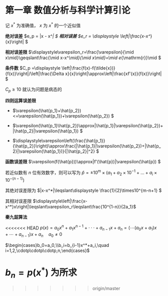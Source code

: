 # **第一章 数值分析与科学计算引论**

记 $x^*$ 为准确值， $x$ 为 $x^*$ 的一个近似值

**绝对误差** $e_p = |x - x^*| $  **相对误差** $e_r = \displaystyle \left|\frac{x-x^*}{x}\right| $

**相对误差限** $\displaystyle\varepsilon_r=\frac{\varepsilon}{\mid x\mid}\geqslant\frac{\mid x-x^*\mid}{\mid x\mid}=\mid e*{\mathrm{r}}\mid $

**条件数** $C_p =\displaystyle \left|\frac{f(x)-f(\tilde{x})}{f(x)}\right|/\left|\frac{\Delta x}{x}\right|\approx\left|\frac{xf'(x)}{f(x)}\right| $

$C_p\geqslant 10$ 就认为问题是病态的

**四则运算误差限**

- $\varepsilon(\hat{p_1}+\hat{p_2})<=\varepsilon(\hat{p_1})+\varepsilon(\hat{p_2}) $

- $\varepsilon(\hat{p_1}\hat{p_2})\approx|\hat{p_1}|\varepsilon(\hat{p_2})+|\hat{p_2}|\varepsilon(\hat{p_1}) $

- $\displaystyle\varepsilon\left(\frac{\hat{p_1}}{\hat{p_2}}\right)\approx\frac{|\hat{p_1}|\varepsilon(\hat{p_2})+|\hat{p_2}|\varepsilon(\hat{p_1})}{|\hat{p_2}|^2} $

**函数误差限** $\varepsilon(f(\hat{p}))\approx|f'(\hat{p})|\varepsilon(\hat{p}) $

若近似数有 $n$ 位有效数字，则可以写为 $\hat{p}=\pm10^m\times(a_1+a_2\times10^{-1}+\ldots+a_i\times10^{-(n-1)})$

其绝对误差限为 $|x-x^*|\leqslant\displaystyle \frac{1}{2}\times10^{m-n+1} $

其相对误差限 $\displaystyle\left|\frac{x-x^*}x\right|\leqslant\varepsilon_r\leqslant\frac{10^{1-n}}{2a_1}$

**秦九韶算法**

<<<<<<< HEAD
$p(x)=a_0x^n+a_1x^{n-1}+\cdotp\cdotp\cdotp+a_{n-1}x+a_n=(\cdots(a_0x+a_1)x+\cdots+a_{n-1})x+a_n  \quad a_0\neq0$ 

$\begin{cases}b_0=a_0,\\b_i=b_{i-1}x^*+a_i,\quad i=1,2,\cdotp\cdotp\cdotp,n,\end{cases}$

$b_{n}=p(x^{*})$ 为所求
=======
>>>>>>> origin/master
